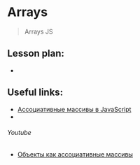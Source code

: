 ﻿# Arrays
> Arrays JS


## Lesson plan:
+ []()


## Useful links:
+ [Ассоциативные массивы в JavaScript](https://itchief.ru/javascript/associative-arrays)
+ []()


###### Youtube
+ [Объекты как ассоциативные массивы](https://youtu.be/0FAOtEzigeM)
